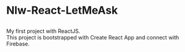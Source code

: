 # Nlw-React-LetMeAsk
##
My first project with ReactJS.<br>
This project is bootstrapped with Create React App and connect with Firebase.
 

